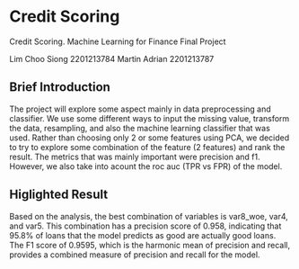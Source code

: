 # Credit Scoring
Credit Scoring. Machine Learning for Finance Final Project

Lim Choo Siong 2201213784
Martin Adrian 2201213787

## Brief Introduction
The project will explore some aspect mainly in data preprocessing and classifier. We use some different ways to input the missing value, transform the data, resampling, and also the machine learning classifier that was used. Rather than choosing only 2 or some features using PCA, we decided to try to explore some combination of the feature (2 features) and rank the result. The metrics that was mainly important were precision and f1. However, we also take into acount the roc auc (TPR vs FPR) of the model.

## Higlighted Result
Based on the analysis, the best combination of variables is var8_woe, var4, and var5. This combination has a precision score of 0.958, indicating that 95.8% of loans that the model predicts as good are actually good loans. The F1 score of 0.9595, which is the harmonic mean of precision and recall, provides a combined measure of precision and recall for the model.
